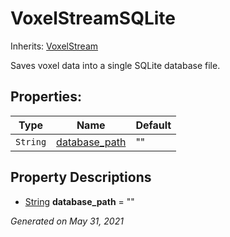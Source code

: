 # VoxelStreamSQLite

Inherits: [VoxelStream](VoxelStream.md)

Saves voxel data into a single SQLite database file.

## Properties:

| Type     | Name                              | Default |
| -------- | --------------------------------- | ------- |
| `String` | [database_path](#i_database_path) | ""      |

<p></p>

## Property Descriptions

- [String](https://docs.godotengine.org/en/stable/classes/class_string.html)<span id="i_database_path"></span> **database_path** = ""

_Generated on May 31, 2021_
